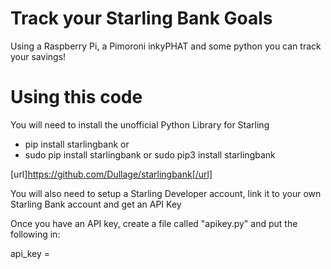 # Track your Starling Bank Goals
Using a Raspberry Pi, a Pimoroni inkyPHAT and some python you can track your savings!

# Using this code
You will need to install the unofficial Python Library for Starling

* pip install starlingbank
or
* sudo pip install starlingbank
or
sudo pip3 install starlingbank

[url]https://github.com/Dullage/starlingbank[/url]

You will also need to setup a Starling Developer account, link it to your own Starling Bank account and get an API Key

Once you have an API key, create a file called "apikey.py" and put the following in:

api_key = <YOUR API KEY>
